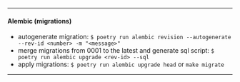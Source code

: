 

---

#### Alembic (migrations)

- autogenerate migration: `$ poetry run alembic revision --autogenerate --rev-id <number> -m "<message>"`
- merge migrations from 0001 to the latest and generate sql script: `$ poetry run alembic upgrade <rev-id> --sql`
- apply migrations: `$ poetry run alembic upgrade head` or `make migrate`

---
